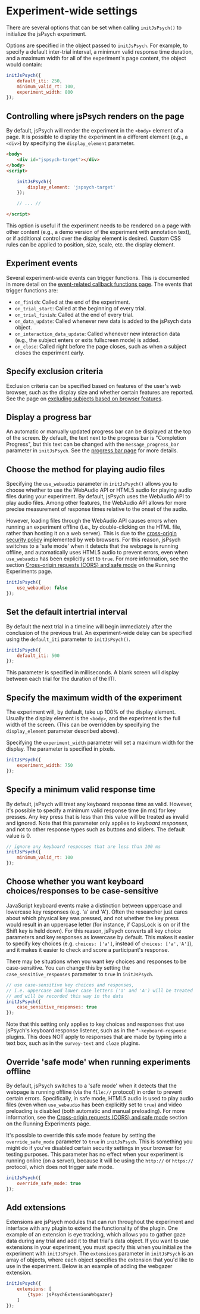 # Experiment-wide settings

There are several options that can be set when calling `initJsPsych()` to initialize the jsPsych experiment.

Options are specified in the object passed to `initJsPsych`. For example, to specify a default inter-trial interval, a minimum valid response time duration, and a maximum width for all of the experiment's page content, the object would contain:

```js
initJsPsych({
    default_iti: 250, 
    minimum_valid_rt: 100, 
    experiment_width: 800 
});
```

## Controlling where jsPsych renders on the page

By default, jsPsych will render the experiment in the `<body>` element of a page. It is possible to display the experiment in a different element (e.g., a `<div>`) by specifying the `display_element` parameter. 

```html
<body>
    <div id="jspsych-target"></div>
</body>
<script>

    initJsPsych({
        display_element: 'jspsych-target'
    });

    // ... //

</script>
```

This option is useful if the experiment needs to be rendered on a page with other content (e.g., a demo version of the experiment with annotation text), or if additional control over the display element is desired. Custom CSS rules can be applied to position, size, scale, etc. the display element.

## Experiment events

Several experiment-wide events can trigger functions. This is documented in more detail on the [event-related callback functions page](events.md). The events that trigger functions are:

* `on_finish`: Called at the end of the experiment.
* `on_trial_start`: Called at the beginning of every trial.
* `on_trial_finish`: Called at the end of every trial.
* `on_data_update`: Called whenever new data is added to the jsPsych data object.
* `on_interaction_data_update`: Called whenever new interaction data (e.g., the subject enters or exits fullscreen mode) is added.
* `on_close`: Called right before the page closes, such as when a subject closes the experiment early.

## Specify exclusion criteria

Exclusion criteria can be specified based on features of the user's web browser, such as the display size and whether certain features are reported. See the page on [excluding subjects based on browser features](exclude-browser.md).

## Display a progress bar

An automatic or manually updated progress bar can be displayed at the top of the screen. By default, the text next to the progress bar is "Completion Progress", but this text can be changed with the `message_progress_bar` parameter in `initJsPsych`. See the [progress bar page](progress-bar.md) for more details.

## Choose the method for playing audio files

Specifying the `use_webaudio` parameter in `initJsPsych()` allows you to choose whether to use the WebAudio API or HTML5 audio for playing audio files during your experiment. By default, jsPsych uses the WebAudio API to play audio files. Among other features, the WebAudio API allows for more precise measurement of response times relative to the onset of the audio. 

However, loading files through the WebAudio API causes errors when running an experiment offline (i.e., by double-clicking on the HTML file, rather than hosting it on a web server). This is due to the [cross-origin security policy](https://security.stackexchange.com/a/190321) implemented by web browsers. For this reason, jsPsych switches to a 'safe mode' when it detects that the webpage is running offline, and automatically uses HTML5 audio to prevent errors, even when `use_webaudio` has been explicitly set to `true`. For more information, see the section [Cross-origin requests (CORS) and safe mode](running-experiments.md#cross-origin-requests-cors-and-safe-mode) on the Running Experiments page.

```js
initJsPsych({
    use_webaudio: false
});
```

## Set the default intertrial interval

By default the next trial in a timeline will begin immediately after the conclusion of the previous trial. An experiment-wide delay can be specified using the `default_iti` parameter to `initJsPsych()`.

```js
initJsPsych({
    default_iti: 500
});
```

This parameter is specified in milliseconds. A blank screen will display between each trial for the duration of the ITI.

## Specify the maximum width of the experiment

The experiment will, by default, take up 100% of the display element. Usually the display element is the `<body>`, and the experiment is the full width of the screen. (This can be overridden by specifying the `display_element` parameter described above).

Specifying the `experiment_width` parameter will set a maximum width for the display. The parameter is specified in pixels.

```js
initJsPsych({
    experiment_width: 750
});
```

## Specify a minimum valid response time

By default, jsPsych will treat any keyboard response time as valid. However, it's possible to specify a minimum valid response time (in ms) for key presses. Any key press that is less than this value will be treated as invalid and ignored. Note that this parameter only applies to _keyboard responses_, and not to other response types such as buttons and sliders. The default value is 0.

```js
// ignore any keyboard responses that are less than 100 ms
initJsPsych({
    minimum_valid_rt: 100
});
```

## Choose whether you want keyboard choices/responses to be case-sensitive

JavaScript keyboard events make a distinction between uppercase and lowercase key responses (e.g. 'a' and 'A'). Often the researcher just cares about which physical key was pressed, and not whether the key press would result in an uppercase letter (for instance, if CapsLock is on or if the Shift key is held down). For this reason, jsPsych converts all key choice parameters and key responses as lowercase by default. This makes it easier to specify key choices (e.g. `choices: ['a']`, instead of `choices: ['a','A']`), and it makes it easier to check and score a participant's response. 

There may be situations when you want key choices and responses to be case-sensitive. You can change this by setting the `case_sensitive_responses` parameter to `true` in `initJsPsych`.

```js
// use case-sensitive key choices and responses, 
// i.e. uppercase and lower case letters ('a' and 'A') will be treated as different key choices, 
// and will be recorded this way in the data
initJsPsych({
    case_sensitive_responses: true
});
```

Note that this setting only applies to key choices and responses that use jsPsych's keyboard response listener, such as in the *`-keyboard-response` plugins. This does NOT apply to responses that are made by typing into a text box, such as in the `survey-text` and `cloze` plugins.

## Override 'safe mode' when running experiments offline

By default, jsPsych switches to a 'safe mode' when it detects that the webpage is running offline (via the `file://` protocol) in order to prevent certain errors. Specifically, in safe mode, HTML5 audio is used to play audio files (even when `use_webaudio` has been explicitly set to `true`) and video preloading is disabled (both automatic and manual preloading). For more information, see the [Cross-origin requests (CORS) and safe mode](running-experiments.md#cross-origin-requests-cors-and-safe-mode) section on the Running Experiments page.

It's possible to override this safe mode feature by setting the `override_safe_mode` parameter to `true` in `initJsPsych`. This is something you might do if you've disabled certain security settings in your browser for testing purposes. This parameter has no effect when your experiment is running online (on a server), because it will be using the `http://` or `https://` protocol, which does not trigger safe mode. 

```js
initJsPsych({
    override_safe_mode: true
});
```

## Add extensions

Extensions are jsPsych modules that can run throughout the experiment and interface with any plugin to extend the functionality of the plugin. One example of an extension is eye tracking, which allows you to gather gaze data during any trial and add it to that trial's data object. If you want to use extensions in your experiment, you must specify this when you initialize the experiment with `initJsPsych`. The `extensions` parameter in `initJsPsych` is an array of objects, where each object specifies the extension that you'd like to use in the experiment. Below is an example of adding the webgazer extension.

```js
initJsPsych({
    extensions: [
        {type: jsPsychExtensionWebgazer}
    ]
});
```
